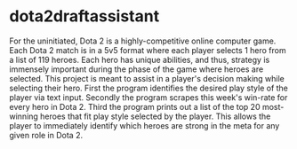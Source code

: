 # dota2draftassistant
For the uninitiated, Dota 2 is a highly-competitive online computer game. Each Dota 2 match is in a 5v5 format where each player selects 1 hero from a list of 119 heroes. Each hero has unique abilities, and thus, strategy is immensely important during the phase of the game where heroes are selected. This project is meant to assist in a player's decision making while selecting their hero. First the program identifies the desired play style of the player via text input. Secondly the program scrapes this week's win-rate for every hero in Dota 2. Third the program prints out a list of the top 20 most-winning heroes that fit play style selected by the player. This allows the player to immediately identify which heroes are strong in the meta for any given role in Dota 2.
